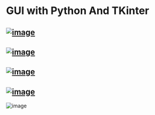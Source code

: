 # GUI with Python And TKinter


## [![image](https://github.com/denuwan-yasodhana/python_GUI/assets/110303643/4d8f9a13-1a23-43c2-987b-7dcf59ef23c6)](https://github.com/denuwan-yasodhana/python_GUI/blob/main/main.py)
## [![image](https://github.com/denuwan-yasodhana/python_GUI/assets/110303643/8286336d-5ec6-4412-b1df-25369212b430)](https://github.com/denuwan-yasodhana/python_GUI/blob/main/Chapter%2002.py)
## [![image](https://github.com/denuwan-yasodhana/python_GUI/assets/110303643/f65dddc9-e5fc-4d2f-aaad-2b616b8c0583)](https://github.com/denuwan-yasodhana/python_GUI/blob/main/Chapter%2003.py)
## [![image](https://github.com/denuwan-yasodhana/python_GUI/assets/110303643/e0c46085-f355-4513-968e-58c2d05aa945)]()
![image](https://github.com/denuwan-yasodhana/python_GUI/assets/110303643/24457a33-4135-433b-8281-946187578461)


